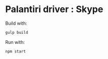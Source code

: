 # Palantiri driver : Skype

Build with:

````bash
gulp build
````

Run with:
````bash
npm start
````
